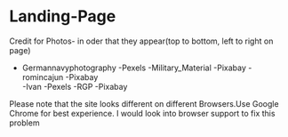 # Landing-Page

Credit for Photos- in oder that they appear(top to bottom, left to right on page)

- Germannavyphotography -Pexels 
-Military_Material -Pixabay 
-romincajun  -Pixabay     
-Ivan   -Pexels 
-RGP    -Pixabay          


Please note that the site looks different on different Browsers.Use Google Chrome for best experience. I would look into browser support to fix this problem 